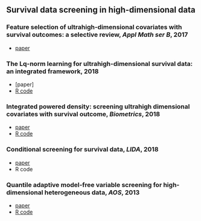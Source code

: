 
## Survival data screening in high-dimensional data

 
  ### Feature selection of ultrahigh-dimensional covariates with survival outcomes: a selective review, *Appl Math ser B*, 2017
  * [paper](https://www.stt.msu.edu/users/hhong/review_survival_high.pdf)
  
  ### The Lq-norm learning for ultrahigh-dimensional survival data: an integrated framework, 2018 
  * [paper]
  * [R code](https://github.com/younghhk/software/blob/master/Lq.md)
  
  ### Integrated powered density: screening ultrahigh dimensional covariates with survival outcome, *Biometrics*, 2018 
  * [paper](https://www.stt.msu.edu/users/hhong/Hong_et_al-2017-Biometrics.pdf)
  * [R code](https://github.com/younghhk/software/blob/master/IPOD.md)
 
 ### Conditional screening for survival data, *LIDA*, 2018
 * [paper](https://www.stt.msu.edu/users/hhong/conditional_survival.pdf) 
 * R code
 
 ### Quantile adaptive model-free variable screening for high-dimensional heterogeneous data, *AOS*, 2013
 * [paper](https://www.stt.msu.edu/users/hhong/screening.pdf)
 * [R code](https://github.com/younghhk/software/blob/master/QA.md)
  
